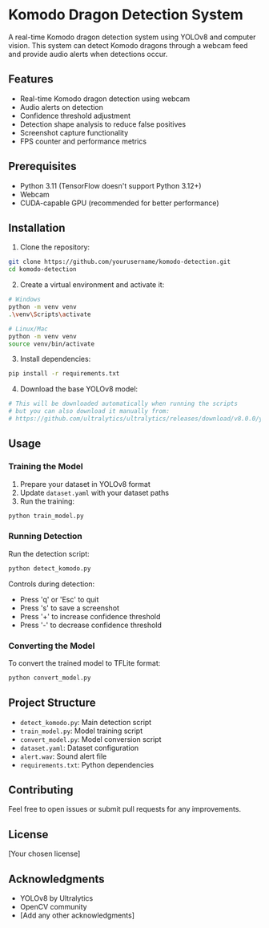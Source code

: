 # Komodo Dragon Detection System

A real-time Komodo dragon detection system using YOLOv8 and computer vision. This system can detect Komodo dragons through a webcam feed and provide audio alerts when detections occur.

## Features

- Real-time Komodo dragon detection using webcam
- Audio alerts on detection
- Confidence threshold adjustment
- Detection shape analysis to reduce false positives
- Screenshot capture functionality
- FPS counter and performance metrics

## Prerequisites

- Python 3.11 (TensorFlow doesn't support Python 3.12+)
- Webcam
- CUDA-capable GPU (recommended for better performance)

## Installation

1. Clone the repository:
```bash
git clone https://github.com/yourusername/komodo-detection.git
cd komodo-detection
```

2. Create a virtual environment and activate it:
```bash
# Windows
python -m venv venv
.\venv\Scripts\activate

# Linux/Mac
python -m venv venv
source venv/bin/activate
```

3. Install dependencies:
```bash
pip install -r requirements.txt
```

4. Download the base YOLOv8 model:
```bash
# This will be downloaded automatically when running the scripts
# but you can also download it manually from:
# https://github.com/ultralytics/ultralytics/releases/download/v8.0.0/yolov8n.pt
```

## Usage

### Training the Model

1. Prepare your dataset in YOLOv8 format
2. Update `dataset.yaml` with your dataset paths
3. Run the training:
```bash
python train_model.py
```

### Running Detection

Run the detection script:
```bash
python detect_komodo.py
```

Controls during detection:
- Press 'q' or 'Esc' to quit
- Press 's' to save a screenshot
- Press '+' to increase confidence threshold
- Press '-' to decrease confidence threshold

### Converting the Model

To convert the trained model to TFLite format:
```bash
python convert_model.py
```

## Project Structure

- `detect_komodo.py`: Main detection script
- `train_model.py`: Model training script
- `convert_model.py`: Model conversion script
- `dataset.yaml`: Dataset configuration
- `alert.wav`: Sound alert file
- `requirements.txt`: Python dependencies

## Contributing

Feel free to open issues or submit pull requests for any improvements.

## License

[Your chosen license]

## Acknowledgments

- YOLOv8 by Ultralytics
- OpenCV community
- [Add any other acknowledgments] 
